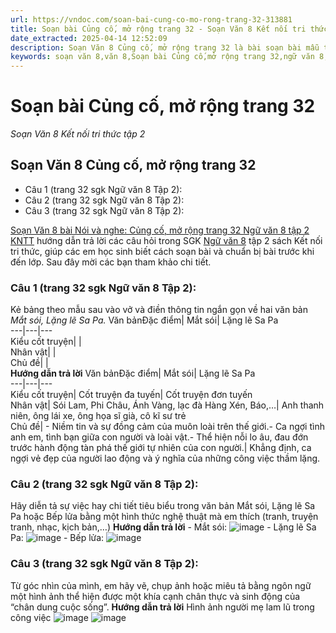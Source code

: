 ```yaml
---
url: https://vndoc.com/soan-bai-cung-co-mo-rong-trang-32-313881
title: Soạn bài Củng cố, mở rộng trang 32 - Soạn Văn 8 Kết nối tri thức tập 2 - VnDoc.com
date_extracted: 2025-04-14 12:52:09
description: Soạn Văn 8 Củng cố, mở rộng trang 32 là bài soạn bài mẫu thuộc chương trình Ngữ văn lớp 8 KNTT học kì 2. Mời các bạn cùng tham khảo bài soạn để chuẩn bị cho bài học sắp tới của mình.
keywords: soạn văn 8,văn 8,Soạn bài Củng cố,mở rộng trang 32,ngữ văn 8,soan van 8,soạn văn lớp 8,giải văn 8,soạn văn 8 tập 2,soạn văn 8 Củng cố,soạn văn 8 kết nối tri thức,văn 8 kntt,ngữ văn 8 kết nối tri thức,Củng cố,mở rộng trang 32 lớp 8,soạn văn 8 kntt,văn 8 kết nối tri thức
---
```


# Soạn bài Củng cố, mở rộng trang 32
 _Soạn Văn 8 Kết nối tri thức tập 2_
## Soạn Văn 8 Củng cố, mở rộng trang 32
  * Câu 1 \(trang 32 sgk Ngữ văn 8 Tập 2\):
  * Câu 2 \(trang 32 sgk Ngữ văn 8 Tập 2\):
  * Câu 3 \(trang 32 sgk Ngữ văn 8 Tập 2\): 

[Soạn Văn 8 bài Nói và nghe: Củng cố, mở rộng trang 32 Ngữ văn 8 tập 2 KNTT](<https://vndoc.com/soan-bai-cung-co-mo-rong-trang-32-313881>) hướng dẫn trả lời các câu hỏi trong SGK [Ngữ văn 8](<https://vndoc.com/ngu-van-lop8>) tập 2 sách Kết nối tri thức, giúp các em học sinh biết cách soạn bài và chuẩn bị bài trước khi đến lớp. Sau đây mời các bạn tham khảo chi tiết.
### **Câu 1 \(trang 32 sgk Ngữ văn 8 Tập 2\):**
Kẻ bảng theo mẫu sau vào vở và điền thông tin ngắn gọn về hai văn bản _Mắt sói, Lặng lẽ Sa Pa._
Văn bảnĐặc điểm| Mắt sói| Lặng lẽ Sa Pa  
---|---|---  
Kiểu cốt truyện| |   
Nhân vật| |   
Chủ đề| |   
**Hướng dẫn trả lời**
Văn bảnĐặc điểm| Mắt sói| Lặng lẽ Sa Pa  
---|---|---  
Kiểu cốt truyện| Cốt truyện đa tuyến| Cốt truyện đơn tuyến  
Nhân vật| Sói Lam, Phi Châu, Ánh Vàng, lạc đà Hàng Xén, Báo,…| Anh thanh niên, ông lái xe, ông họa sĩ già, cô kĩ sư trẻ  
Chủ đề| \- Niềm tin và sự đồng cảm của muôn loài trên thế giới.\- Ca ngợi tình anh em, tình bạn giữa con người và loài vật.\- Thể hiện nỗi lo âu, đau đớn trước hành động tàn phá thế giới tự nhiên của con người.| Khẳng định, ca ngợi vẻ đẹp của người lao động và ý nghĩa của những công việc thầm lặng.  
### **Câu 2 \(trang 32 sgk Ngữ văn 8 Tập 2\):**
Hãy diễn tả sự việc hay chi tiết tiêu biểu trong văn bản Mắt sói, Lặng lẽ Sa Pa hoặc Bếp lửa bằng một hình thức nghệ thuật mà em thích \(tranh, truyện tranh, nhạc, kịch bản,…\)
**Hướng dẫn trả lời**
\- Mắt sói:
![image](https://i.vdoc.vn/data/image/2024/01/10/cung-co-va-mo-rong-trang-32.png)
\- Lặng lẽ Sa Pa:
![image](https://i.vdoc.vn/data/image/2024/01/10/cung-co-va-mo-rong-trang-32a.png)
\- Bếp lửa:
![image](https://i.vdoc.vn/data/image/2024/01/10/cung-co-va-mo-rong-trang-32-a.png)
### **Câu 3 \(trang 32 sgk Ngữ văn 8 Tập 2\):**
Từ góc nhìn của mình, em hãy vẽ, chụp ảnh hoặc miêu tả bằng ngôn ngữ một hình ảnh thể hiện được một khía cạnh chân thực và sinh động của “chân dung cuộc sống”.
**Hướng dẫn trả lời**
Hình ảnh người mẹ lam lũ trong công việc
![image](https://i.vdoc.vn/data/image/2024/01/10/me.png)
![image](https://i.vdoc.vn/data/image/2024/01/10/Phan-tich-nghe-cua-me.jpg)
